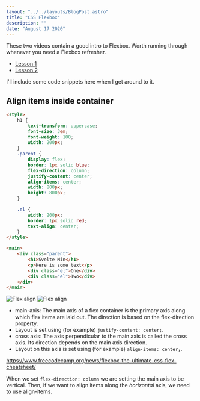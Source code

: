 ```yaml
---
layout: "../../layouts/BlogPost.astro"
title: "CSS Flexbox"
description: ""
date: "August 17 2020"
---
```


These two videos contain a good intro to Flexbox.
Worth running through whenever you need a Flexbox refresher.

-   [Lesson 1](https://www.leveluptutorials.com/tutorials/modern-css-layouts/how-to-get-started-with-flexbox)
-   [Lesson 2](https://www.leveluptutorials.com/tutorials/modern-css-layouts/flexbox-container-children)

I'll include some code snippets here when I get around to it.

## Align items inside container

```html
<style>
    h1 {
        text-transform: uppercase;
        font-size: 3em;
        font-weight: 100;
        width: 200px;
    }
    .parent {
        display: flex;
        border: 1px solid blue;
        flex-direction: column;
        justify-content: center;
        align-items: center;
        width: 800px;
        height: 800px;
    }

    .el {
        width: 200px;
        border: 1px solid red;
        text-align: center;
    }
</style>

<main>
    <div class="parent">
        <h1>Svelte Min</h1>
        <p>Here is some text</p>
        <div class="el">One</div>
        <div class="el">Two</div>
    </div>
</main>
```

![Flex align](/images/flex-align-1.png)
![Flex align](/images/layout.gif)

-   main-axis: The main axis of a flex container is the primary axis along which flex items are laid out. The direction is based on the flex-direction property.
-   Layout is set using (for example) `justify-content: center;`.
-   cross axis: The axis perpendicular to the main axis is called the cross axis. Its direction depends on the main axis direction.
-   Layout on this axis is set using (for example) `align-items: center;`.

https://www.freecodecamp.org/news/flexbox-the-ultimate-css-flex-cheatsheet/

When we set `flex-direction: column` we are setting the main axis to be vertical.
Then, if we want to align items along the _horizontal_ axis, we need to use align-items.
